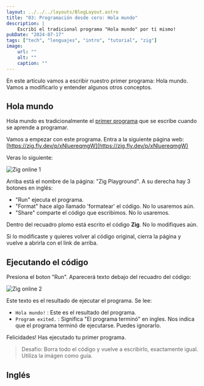 ```yaml
---
layout: ../../../layouts/BlogLayout.astro
title: "03: Programación desde cero: Hola mundo"
description: |
    Escribí el tradicional programa "Hola mundo" por tí mismo!
pubDate: "2024-07-17"
tags: ["tech", "lenguajes", "intro", "tutorial", "zig"]
image: 
    url: ""
    alt: ""
    caption: ""
---
```



En este artículo vamos a escribir nuestro primer programa: Hola mundo. Vamos a
modificarlo y entender algunos otros conceptos.

## Hola mundo

Hola mundo es tradicionalmente el [primer programa](https://es.wikipedia.org/wiki/Hola_mundo)
que se escribe cuando se aprende a programar.

Vamos a empezar con este programa. Entra a la siguiente página web:
[https://zig.fly.dev/p/xNluereqmgW](https://zig.fly.dev/p/xNluereqmgW)

Veras lo siguiente:

![Zig online 1](/img/blog/es/tutorial/007-zig1.jpg)

Arriba está el nombre de la página: "Zig Playground". A su derecha hay 3 botones en inglés:

- "Run" ejecuta el programa.
- "Format" hace algo llamado 'formatear' el código. No lo usaremos aún.
- "Share" comparte el código que escribimos. No lo usaremos.

Dentro del recuadro plomo está escrito el código **Zig**. No lo modifiques aún.

Si lo modificaste y quieres volver al código original, cierra la página y vuelve a
abrirla con el link de arriba.

## Ejecutando el código

Presiona el boton "Run". Aparecerá texto debajo del recuadro del código:

![Zig online 2](/img/blog/es/tutorial/008-zig.png)

Este texto es el resultado de ejecutar el programa. Se lee:

- `Hola mundo!` : Este es el resultado del programa.
- `Program exited.` : Significa "El programa terminó" en ingles. Nos 
    indica que el programa terminó de ejecutarse. Puedes ignorarlo.

Felicidades! Has ejecutado tu primer programa.

> Desafio: Borra todo el código y vuelve a escribirlo, exactamente igual.
    Utiliza la imágen como guía.


## Inglés




